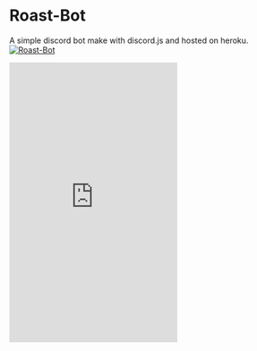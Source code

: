 # Roast-Bot
A simple discord bot make with discord.js and hosted on heroku.<br>
<a href="https://discordbots.org/bot/461361233644355595" >
  <img src="https://discordbots.org/api/widget/461361233644355595.svg" alt="Roast-Bot" />
</a>
<iframe id = "roast_bot_iframe" src="https://discordapp.com/widget?id=461362371139469328&amp;" theme=dark" height = "500px"allowtransparency="true" frameborder="0"></iframe>
